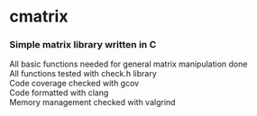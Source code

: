 # cmatrix
### Simple matrix library written in C

All basic functions needed for general matrix manipulation done
<br>
All functions tested with check.h library
<br>
Code coverage checked with gcov
<br>
Code formatted with clang
<br>
Memory management checked with valgrind
